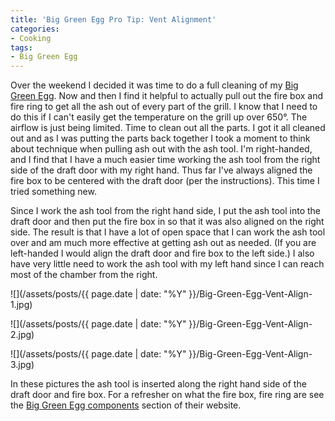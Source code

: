 ```yaml
---
title: 'Big Green Egg Pro Tip: Vent Alignment'
categories:
- Cooking
tags:
- Big Green Egg
---
```


Over the weekend I decided it was time to do a full cleaning of my [Big Green Egg](http://www.biggreenegg.com/). Now and then I find it helpful to actually pull out the fire box and fire ring to get all the ash out of every part of the grill. I know that I need to do this if I can't easily get the temperature on the grill up over 650°. The airflow is just being limited. Time to clean out all the parts.
I got it all cleaned out and as I was putting the parts back together I took a moment to think about technique when pulling ash out with the ash tool. I'm right-handed, and I find that I have a much easier time working the ash tool from the right side of the draft door with my right hand. Thus far I've always aligned the fire box to be centered with the draft door (per the instructions). This time I tried something new.

Since I work the ash tool from the right hand side, I put the ash tool into the draft door and then put the fire box in so that it was also aligned on the right side. The result is that I have a lot of open space that I can work the ash tool over and am much more effective at getting ash out as needed. (If you are left-handed I would align the draft door and fire box to the left side.) I also have very little need to work the ash tool with my left hand since I can reach most of the chamber from the right.



  
   ![](/assets/posts/{{ page.date | date: "%Y" }}/Big-Green-Egg-Vent-Align-1.jpg)
  

  
   ![](/assets/posts/{{ page.date | date: "%Y" }}/Big-Green-Egg-Vent-Align-2.jpg)
  

  
   ![](/assets/posts/{{ page.date | date: "%Y" }}/Big-Green-Egg-Vent-Align-3.jpg)
  



In these pictures the ash tool is inserted along the right hand side of the draft door and fire box. For a refresher on what the fire box, fire ring are see the [Big Green Egg components](http://www.biggreenegg.com/components.html) section of their website.
